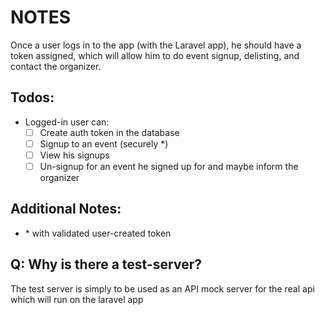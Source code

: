 # NOTES

Once a user logs in to the app (with the Laravel app), he should have a token assigned, which will allow him to do event signup, delisting, and contact the organizer.

## Todos:

 - Logged-in user can:
   - [ ] Create auth token in the database
   - [ ] Signup to an event (securely &ast;)
   - [ ] View his signups
   - [ ] Un-signup for an event he signed up for and maybe inform the organizer

## Additional Notes:
 - &ast; with validated user-created token
 
## Q: Why is there a test-server?

The test server is simply to be used as an API mock server for the real api which will run on the laravel app
